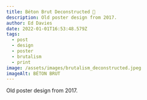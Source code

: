 ```yaml
---
title: Béton Brut Deconstructed 🔵
description: Old poster design from 2017.
author: Ed Davies
date: 2022-01-01T16:53:48.579Z
tags:
  - post
  - design
  - poster
  - brutalism
  - print
image: /assets/images/brutalism_deconstructed.jpeg
imageAlt: BÉTON BRUT
---
```

Old poster design from 2017.